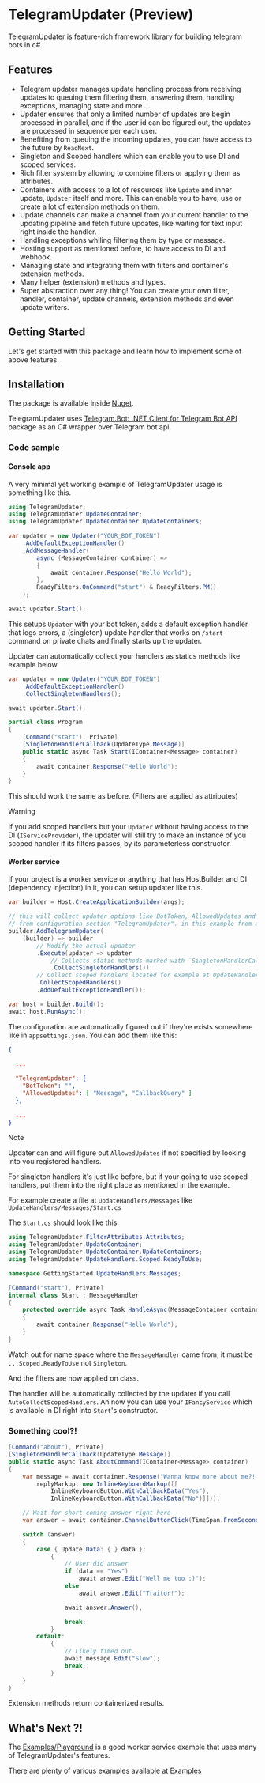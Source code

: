 # TelegramUpdater (Preview)

TelegramUpdater is feature-rich framework library for building telegram bots in c#.

## Features

- Telegram updater manages update handling process from receiving updates to
queuing them filtering them, answering them, handling exceptions, managing state and more ...
- Updater ensures that only a limited number of updates are begin processed in parallel,
and if the user id can be figured out, the updates are processed in sequence per each user.
- Benefiting from queuing the incoming updates, you can have access to the future by `ReadNext`.
- Singleton and Scoped handlers which can enable you to use DI and scoped services.
- Rich filter system by allowing to combine filters or applying them as attributes.
- Containers with access to a lot of resources like `Update` and inner update, `Updater` itself and more. This can enable you to have,
use or create a lot of extension methods on them.
- Update channels can make a channel from your current handler to the updating pipeline and fetch
future updates, like waiting for text input right inside the handler.
- Handling exceptions whiling filtering them by type or message.
- Hosting support as mentioned before, to have access to DI and webhook.
- Managing state and integrating them with filters and container's extension methods.
- Many helper (extension) methods and types. 
- Super abstraction over any thing! You can create your own filter, handler, container, update channels, extension methods and even update writers.

## Getting Started

Let's get started with this package and learn how to implement some of above
features.

## Installation

The package is available inside
[Nuget](https://www.nuget.org/packages/TelegramUpdater/).

TelegramUpdater uses
[Telegram.Bot: .NET Client for Telegram Bot API](https://github.com/TelegramBots/Telegram.Bot)
package as an C# wrapper over Telegram bot api.

### Code sample

#### Console app

A very minimal yet working example of TelegramUpdater usage is something like this.

```csharp
using TelegramUpdater;
using TelegramUpdater.UpdateContainer;
using TelegramUpdater.UpdateContainer.UpdateContainers;

var updater = new Updater("YOUR_BOT_TOKEN")
    .AddDefaultExceptionHandler()
    .AddMessageHandler(
        async (MessageContainer container) =>
        {
            await container.Response("Hello World");
        },
        ReadyFilters.OnCommand("start") & ReadyFilters.PM()
    );

await updater.Start();
```

This setups `Updater` with your bot token, adds a default exception handler that logs errors,
a (singleton) update handler that works on `/start` command on private chats
and finally starts up the updater.

Updater can automatically collect your handlers as statics methods like example below

```csharp
var updater = new Updater("YOUR_BOT_TOKEN")
    .AddDefaultExceptionHandler()
    .CollectSingletonHandlers();

await updater.Start();

partial class Program
{
    [Command("start"), Private]
    [SingletonHandlerCallback(UpdateType.Message)]
    public static async Task Start(IContainer<Message> container)
    {
        await container.Response("Hello World");
    }
}
```

This should work the same as before. (Filters are applied as attributes)

> [!WARNING]
> If you add scoped handlers but your `Updater` without having access to the DI (`IServiceProvider`), the updater will still try to make an instance of you scoped handler
> if its filters passes, by its parameterless constructor.

#### Worker service

If your project is a worker service or anything that has HostBuilder and DI (dependency injection)
in it, you can setup updater like this.

```csharp
var builder = Host.CreateApplicationBuilder(args);

// this will collect updater options like BotToken, AllowedUpdates and ...
// from configuration section "TelegramUpdater". in this example from appsettings.json
builder.AddTelegramUpdater(
    (builder) => builder
        // Modify the actual updater
        .Execute(updater => updater
            // Collects static methods marked with `SingletonHandlerCallback` attribute.
            .CollectSingletonHandlers())
        // Collect scoped handlers located for example at UpdateHandlers/Messages for messages.
        .CollectScopedHandlers()
        .AddDefaultExceptionHandler());

var host = builder.Build();
await host.RunAsync();
```

The configuration are automatically figured out if they're exists somewhere like in `appsettings.json`.
You can add them like this:

```json
{
  
  ...

  "TelegramUpdater": {
    "BotToken": "",
    "AllowedUpdates": [ "Message", "CallbackQuery" ]
  },
  
  ...
}
```
> [!NOTE]
> Updater can and will figure out `AllowedUpdates` if not specified by looking
> into you registered handlers.

For singleton handlers it's just like before, but if your going to use scoped handlers,
put them into the right place as mentioned in the example.

For example create a file at `UpdateHandlers/Messages` like `UpdateHandlers/Messages/Start.cs`

The `Start.cs` should look like this:

```csharp
using TelegramUpdater.FilterAttributes.Attributes;
using TelegramUpdater.UpdateContainer;
using TelegramUpdater.UpdateContainer.UpdateContainers;
using TelegramUpdater.UpdateHandlers.Scoped.ReadyToUse;

namespace GettingStarted.UpdateHandlers.Messages;

[Command("start"), Private]
internal class Start : MessageHandler
{
    protected override async Task HandleAsync(MessageContainer container)
    {
        await container.Response("Hello World");
    }
}
```

Watch out for name space where the `MessageHandler` came from, it must be `...Scoped.ReadyToUse` not `Singleton`.

And the filters are now applied on class.

The handler will be automatically collected by the updater if you call `AutoCollectScopedHandlers`.
An now you can use your `IFancyService` which is available in DI right into `Start`'s constructor.

### Something cool?!

```csharp
[Command("about"), Private]
[SingletonHandlerCallback(UpdateType.Message)]
public static async Task AboutCommand(IContainer<Message> container)
{
    var message = await container.Response("Wanna know more about me?! Answer right now!",
        replyMarkup: new InlineKeyboardMarkup([[
            InlineKeyboardButton.WithCallbackData("Yes"),
            InlineKeyboardButton.WithCallbackData("No")]]));

    // Wait for short coming answer right here
    var answer = await container.ChannelButtonClick(TimeSpan.FromSeconds(5), new(@"Yes|No"));

    switch (answer)
    {
        case { Update.Data: { } data }:
            {
                // User did answer
                if (data == "Yes")
                    await answer.Edit("Well me too :)");
                else
                    await answer.Edit("Traitor!");

                await answer.Answer();

                break;
            }
        default:
            {
                // Likely timed out.
                await message.Edit("Slow");
                break;
            }
    }
}
```

Extension methods return containerized results.

## What's Next ?!

The [Examples/Playground](https://github.com/TelegramUpdater/TelegramUpdater/tree/dev/Examples/Playground) is a good worker service example that uses many of TelegramUpdater's features.

There are plenty of various examples available at [Examples](https://github.com/TelegramUpdater/TelegramUpdater.Examples)
